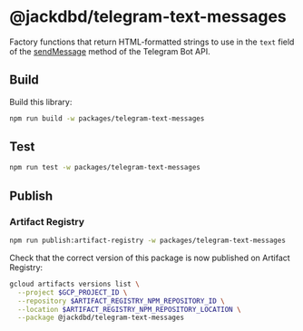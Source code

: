 # @jackdbd/telegram-text-messages

Factory functions that return HTML-formatted strings to use in the `text` field of the [sendMessage](https://core.telegram.org/bots/api#sendmessage) method of the Telegram Bot API.

## Build

Build this library:

```sh
npm run build -w packages/telegram-text-messages
```

## Test

```sh
npm run test -w packages/telegram-text-messages
```

## Publish

### Artifact Registry

```sh
npm run publish:artifact-registry -w packages/telegram-text-messages
```

Check that the correct version of this package is now published on Artifact Registry:

```sh
gcloud artifacts versions list \
  --project $GCP_PROJECT_ID \
  --repository $ARTIFACT_REGISTRY_NPM_REPOSITORY_ID \
  --location $ARTIFACT_REGISTRY_NPM_REPOSITORY_LOCATION \
  --package @jackdbd/telegram-text-messages
```

